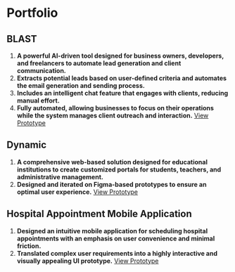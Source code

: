 # Portfolio
## BLAST
1. **A powerful AI-driven tool designed for business owners, developers, and freelancers to automate lead generation and client communication.**
2. **Extracts potential leads based on user-defined criteria and automates the email generation and sending process.**
3. **Includes an intelligent chat feature that engages with clients, reducing manual effort.**
4. **Fully automated, allowing businesses to focus on their operations while the system manages client outreach and interaction.**
[View Prototype](https://www.figma.com/design/esj8zXCUwRVa16BjfmpGfn/BLAST?node-id=0-1&t=PYXUW29nfcn1xH1l-1)

## Dynamic
1. **A comprehensive web-based solution designed for educational institutions to create customized portals for students, teachers, and administrative management.**
2. **Designed and iterated on Figma-based prototypes to ensure an optimal user experience.**
   [View Prototype](https://www.figma.com/design/R8D66GzKJ0DBF6o0VqQVhP/Dynamic?node-id=0-1&t=3v6oHZzERZ2W1Ba2-1)

## Hospital Appointment Mobile Application
1. **Designed an intuitive mobile application for scheduling hospital appointments with an emphasis on user convenience and minimal friction.**
2. **Translated complex user requirements into a highly interactive and visually appealing UI prototype.**
   [View Prototype](https://www.figma.com/design/QmiZ1K9O3RpuK1MM4nNJQf/Task-9?t=ZwKkMqUldeWDQJPv-1)
